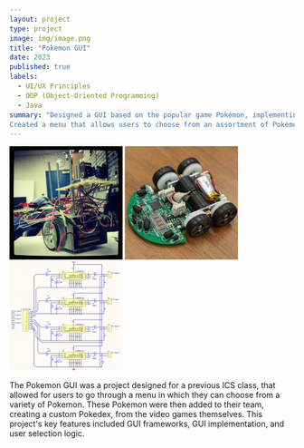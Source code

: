 ```yaml
---
layout: project
type: project
image: img/image.png
title: "Pokemon GUI"
date: 2023
published: true
labels:
  - UI/UX Principles
  - OOP (Object-Oriented Programming) 
  - Java
summary: "Designed a GUI based on the popular game Pokémon, implementing the selection process of a Pokedex.
Created a menu that allows users to choose from an assortment of Pokémon, which are then added to their team"
---
```


<div class="text-center p-4">
  <img width="200px" src="../img/micromouse/micromouse-robot.png" class="img-thumbnail" >
  <img width="200px" src="../img/micromouse/micromouse-robot-2.jpg" class="img-thumbnail" >
  <img width="200px" src="../img/micromouse/micromouse-circuit.png" class="img-thumbnail" >
</div>

The Pokemon GUI was a project designed for a previous ICS class, that allowed for users to go through a menu
in which they can choose from a variety of Pokemon. These Pokemon were then added to their team, creating a custom Pokedex, from the video
games themselves. This project's key features included GUI frameworks, GUI implementation, and user selection logic.


